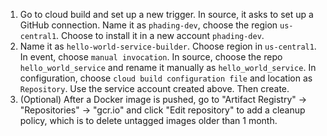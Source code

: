 1. Go to cloud build and set up a new trigger. In source, it asks to set up a GitHub connection. Name it as `phading-dev`, choose the region `us-central1`. Choose to install it in a new account `phading-dev`.
1. Name it as `hello-world-service-builder`. Choose region in `us-central1`. In event, choose `manual invocation`.  In source, choose the repo `hello_world_service` and rename it manually as `hello_world_service`. In configuration, choose `cloud build configuration file` and location as `Repository`. Use the service account created above. Then create.
1. (Optional) After a Docker image is pushed, go to "Artifact Registry" -> "Repositories" -> "gcr.io" and click "Edit repository" to add a cleanup policy, which is to delete untagged images older than 1 month.
